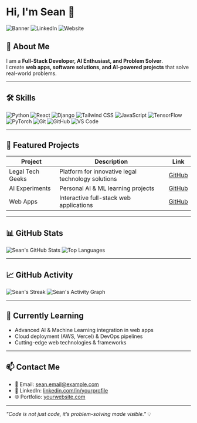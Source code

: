 
# Hi, I'm Sean 👋

![Banner](https://img.shields.io/badge/Full-Stack-Developer-blue?style=flat-square)
![LinkedIn](https://img.shields.io/badge/LinkedIn-0077B5?style=flat-square&logo=linkedin&logoColor=white)
![Website](https://img.shields.io/badge/Portfolio-💻-green?style=flat-square)

## 🚀 About Me
I am a **Full-Stack Developer, AI Enthusiast, and Problem Solver**.  
I create **web apps, software solutions, and AI-powered projects** that solve real-world problems.  

---

## 🛠️ Skills
![Python](https://img.shields.io/badge/Python-3776AB?style=for-the-badge&logo=python&logoColor=white)
![React](https://img.shields.io/badge/React-61DAFB?style=for-the-badge&logo=react&logoColor=black)
![Django](https://img.shields.io/badge/Django-092E20?style=for-the-badge&logo=django&logoColor=white)
![Tailwind CSS](https://img.shields.io/badge/Tailwind_CSS-38B2AC?style=for-the-badge&logo=tailwind-css&logoColor=white)
![JavaScript](https://img.shields.io/badge/JavaScript-F7DF1E?style=for-the-badge&logo=javascript&logoColor=black)
![TensorFlow](https://img.shields.io/badge/TensorFlow-FF6F00?style=for-the-badge&logo=tensorflow&logoColor=white)
![PyTorch](https://img.shields.io/badge/PyTorch-EE4C2C?style=for-the-badge&logo=PyTorch&logoColor=white)
![Git](https://img.shields.io/badge/Git-F05032?style=for-the-badge&logo=git&logoColor=white)
![GitHub](https://img.shields.io/badge/GitHub-181717?style=for-the-badge&logo=github&logoColor=white)
![VS Code](https://img.shields.io/badge/VS_Code-007ACC?style=for-the-badge&logo=visual-studio-code&logoColor=white)

---

## 🌟 Featured Projects
| Project | Description | Link |
|---------|-------------|------|
| Legal Tech Geeks | Platform for innovative legal technology solutions | [GitHub](https://github.com/Legal-Tech-Geeks/legal-tech-army) |
| AI Experiments | Personal AI & ML learning projects | [GitHub](#) |
| Web Apps | Interactive full-stack web applications | [GitHub](#) |

---

## 📊 GitHub Stats
![Sean's GitHub Stats](https://github-readme-stats.vercel.app/api?username=Seank3&show_icons=true&theme=radical)
![Top Languages](https://github-readme-stats.vercel.app/api/top-langs/?username=Seank3&layout=compact&theme=radical)

---

## 📈 GitHub Activity
![Sean's Streak](https://github-readme-streak-stats.herokuapp.com/?user=Seank3&theme=radical)
![Sean's Activity Graph](https://activity-graph.herokuapp.com/graph?username=Seank3&theme=react-dark&hide_border=true)

---

## 🌱 Currently Learning
- Advanced AI & Machine Learning integration in web apps  
- Cloud deployment (AWS, Vercel) & DevOps pipelines  
- Cutting-edge web technologies & frameworks  

---

## 📫 Contact Me
- 📧 Email: sean.email@example.com  
- 🔗 LinkedIn: [linkedin.com/in/yourprofile](https://linkedin.com/in/yourprofile)  
- 🌐 Portfolio: [yourwebsite.com](https://yourwebsite.com)  

---

*"Code is not just code, it’s problem-solving made visible."* 💡
